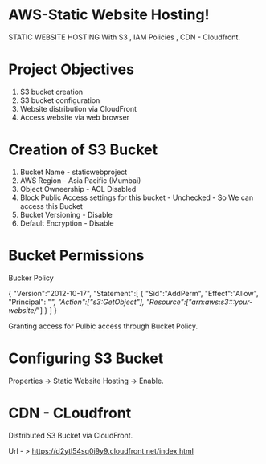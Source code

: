 # AWS-Static Website Hosting!
STATIC WEBSITE HOSTING  With S3 , IAM Policies , CDN - Cloudfront.

# Project Objectives
1) S3 bucket creation
2) S3 bucket configuration
3) Website distribution via CloudFront
4) Access website via web browser

# Creation of S3 Bucket
1) Bucket Name - staticwebproject
2) AWS Region  - Asia Pacific (Mumbai)
3) Object Owneership - ACL Disabled
4) Block Public Access settings for this bucket -  Unchecked -  So We can access this Bucket
5) Bucket Versioning -  Disable
6) Default Encryption - Disable

# Bucket Permissions

Bucker Policy 

{
  "Version":"2012-10-17",
  "Statement":[
    {
      "Sid":"AddPerm",
      "Effect":"Allow",
      "Principal": "*",
      "Action":["s3:GetObject"],
      "Resource":["arn:aws:s3:::your-website/*"]
    }
  ]
}

Granting access for Pulbic access through Bucket Policy.

# Configuring S3 Bucket

Properties -> Static Website Hosting -> Enable.

# CDN - CLoudfront

Distributed S3 Bucket via CloudFront.

Url - > https://d2ytl54sq0i9y9.cloudfront.net/index.html




